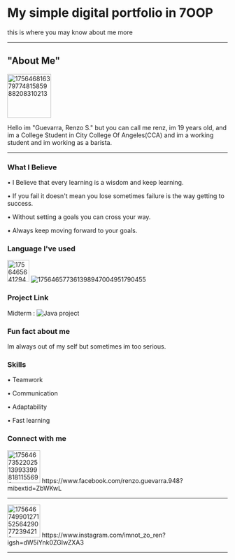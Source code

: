 # My simple digital portfolio in 7OOP
this is where you may know about me more

--- 

## "About Me" 
<img width="100" height="100" alt="17564681637977481585988208310213" src="https://github.com/user-attachments/assets/952164a2-e149-4b89-bd27-a00d7e23f6ed" /> 

Hello im "Guevarra, Renzo S." but you can call me renz, im 19 years old, and im a College Student in City College Of Angeles(CCA) 
and im a working student and im working as a barista.

---

### What I Believe
• I Believe that every learning is a wisdom and keep learning.

• If you fail it doesn't mean you lose sometimes failure is the way getting to success.

• Without setting a goals you can cross your way.

• Always keep moving forward to your goals.

### Language I've used
<img width="50" height="50" alt="17564656412948525189692749180028" src="https://github.com/user-attachments/assets/c91b5b30-b88d-466f-9d76-c4dc9c352a36" />   ![175646577361398947004951790455](https://github.com/user-attachments/assets/4ee4db0b-503d-498c-b7f7-86874e9a529f)

### Project Link
Midterm : ![Java project](https://github.com/rguevarra24-1372-ux/7OOP-PROJECT/blob/093aa77d0c5c0a72d277fd8611202a2e13de5a92/Java.%20My%20floder)

### Fun fact about me
Im always out of my self but sometimes im too serious.

### Skills
• Teamwork

• Communication

• Adaptability 

• Fast learning


### Connect with me
<img width="75" height="75" alt="17564673522025139933998181155690" src="https://github.com/user-attachments/assets/31944d66-4727-45e8-8ec8-5c61c1e011e8" />    
https://www.facebook.com/renzo.guevarra.948?mibextid=ZbWKwL

---

<img width="75" height="75" alt="17564674990127152564290772394213" src="https://github.com/user-attachments/assets/5df1a5be-9533-4410-9e5e-3a042f4876b5" /> 
https://www.instagram.com/imnot_zo_ren?igsh=dW5iYnk0ZGIwZXA3

--- 
